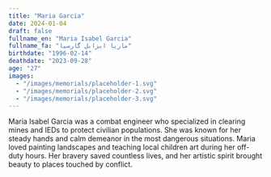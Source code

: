 ```yaml
---
title: "Maria Garcia"
date: 2024-01-04
draft: false
fullname_en: "Maria Isabel Garcia"
fullname_fa: "ماریا ایزابل گارسیا"
birthdate: "1996-02-14"
deathdate: "2023-09-28"
age: "27"
images:
  - "/images/memorials/placeholder-1.svg"
  - "/images/memorials/placeholder-2.svg"
  - "/images/memorials/placeholder-3.svg"
---
```


Maria Isabel Garcia was a combat engineer who specialized in clearing mines and IEDs to protect civilian populations. She was known for her steady hands and calm demeanor in the most dangerous situations. Maria loved painting landscapes and teaching local children art during her off-duty hours. Her bravery saved countless lives, and her artistic spirit brought beauty to places touched by conflict.